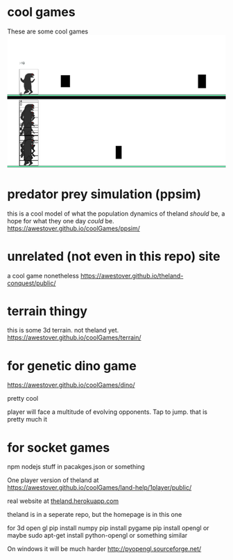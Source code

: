 # cool games
These are some cool games
<img src="coolGames.png">

# predator prey simulation (ppsim)
this is a cool model of what the population dynamics of theland _should_ be,
a hope for what they one day _could_ be.
<a href="https://awestover.github.io/coolGames/ppsim/">https://awestover.github.io/coolGames/ppsim/</a>

# unrelated (not even in this repo) site
a cool game nonetheless
<a href="https://awestover.github.io/theland-conquest/public/">https://awestover.github.io/theland-conquest/public/</a>

# terrain thingy
this is some 3d terrain. not theland yet.
<a href="https://awestover.github.io/coolGames/terrain/">https://awestover.github.io/coolGames/terrain/</a>


# for genetic dino game
<a href="https://awestover.github.io/coolGames/dino/">https://awestover.github.io/coolGames/dino/</a>

pretty cool

player will face a multitude of evolving opponents. Tap to jump. that is pretty much it

# for socket games
npm
nodejs
stuff in pacakges.json or something

One player version of theland at
<a href="https://awestover.github.io/coolGames/land-help/1player/public/">https://awestover.github.io/coolGames/land-help/1player/public/</a>

real website at
<a href="https://theland.herokuapp.com">theland.herokuapp.com</a>

theland is in a seperate repo, but the homepage is in this one

for 3d open gl
    pip install numpy
    pip install pygame
    pip install opengl
or maybe
    sudo apt-get install python-opengl
or something similar

On windows it will be much harder
http://pyopengl.sourceforge.net/

